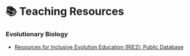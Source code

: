 # 📚 Teaching Resources

### Evolutionary Biology
- [Resources for Inclusive Evolution Education (RIE2): Public Database](https://tinyurl.com/inclevoedu)

